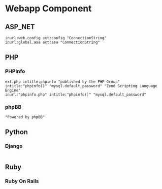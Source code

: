 # Webapp Component

## ASP_NET

```
inurl:web.config ext:config "ConnectionString"
inurl:global.asa ext:asa "ConnectionString"
```

## PHP

### PHPInfo

```
ext:php intitle:phpinfo "published by the PHP Group"
intitle:"phpinfo()" "mysql.default_password" "Zend Scripting Language Engine"
inurl:"phpinfo.php" intitle:"phpinfo()" "mysql.default_password"
```

### phpBB

```
"Powered by phpBB"
```

## Python

### Django

```

```

## Ruby

### Ruby On Rails

```

```